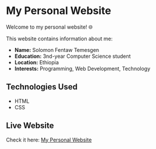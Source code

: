 # My Personal Website

Welcome to my personal website! 🌐

This website contains information about me:

- **Name:** Solomon Fentaw Temesgen
- **Education:** 3nd-year Computer Science student
- **Location:** Ethiopia
- **Interests:** Programming, Web Development, Technology

## Technologies Used
- HTML
- CSS

## Live Website
Check it here: [My Personal Website](https://Henry24-94.github.io/my-personal-website/)
